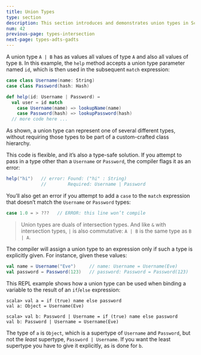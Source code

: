 ```yaml
---
title: Union Types
type: section
description: This section introduces and demonstrates union types in Scala 3.
num: 42
previous-page: types-intersection
next-page: types-adts-gadts
---
```



A union type `A | B` has as values all values of type `A` and also all values of type `B`. In this example, the `help` method accepts a union type parameter named `id`, which is then used in the subsequent `match` expression:

```scala
case class Username(name: String)
case class Password(hash: Hash)

def help(id: Username | Password) =
  val user = id match
    case Username(name) => lookupName(name)
    case Password(hash) => lookupPassword(hash)
  // more code here ...
```

As shown, a union type can represent one of several different types, without requiring those types to be part of a custom-crafted class hierarchy.

This code is flexible, and it’s also a type-safe solution. If you attempt to pass in a type other than a `Username` or `Password`, the compiler flags it as an error:

```scala
help("hi")   // error: Found: ("hi" : String)
             //        Required: Username | Password
```

You’ll also get an error if you attempt to add a `case` to the `match` expression that doesn’t match the `Username` or `Password` types:

```scala
case 1.0 = > ???   // ERROR: this line won’t compile
```

>Union types are duals of intersection types. And like `&` with intersection types, `|` is also commutative: `A | B` is the same type as `B | A`.

The compiler will assign a union type to an expression only if such a type is explicitly given. For instance, given these values:

```scala
val name = Username("Eve")     // name: Username = Username(Eve)
val password = Password(123)   // password: Password = Password(123)
```

This REPL example shows how a union type can be used when binding a variable to the result of an `if`/`else` expression:

````
scala> val a = if (true) name else password
val a: Object = Username(Eve)

scala> val b: Password | Username = if (true) name else password
val b: Password | Username = Username(Eve)
````

The type of `a` is `Object`, which is a supertype of `Username` and `Password`, but not the *least* supertype, `Password | Username`. If you want the least supertype you have to give it explicitly, as is done for `b`.



